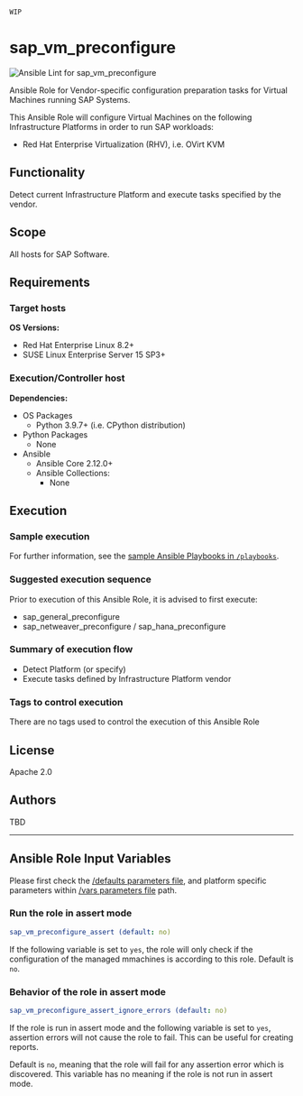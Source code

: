 `WIP`

# sap_vm_preconfigure
![Ansible Lint for sap_vm_preconfigure](https://github.com/sap-linuxlab/community.sap_infrastructure/actions/workflows/ansible-lint-sap_vm_preconfigure.yml/badge.svg)

Ansible Role for Vendor-specific configuration preparation tasks for Virtual Machines running SAP Systems.

This Ansible Role will configure Virtual Machines on the following Infrastructure Platforms in order to run SAP workloads:
- Red Hat Enterprise Virtualization (RHV), i.e. OVirt KVM


## Functionality

Detect current Infrastructure Platform and execute tasks specified by the vendor.


## Scope

All hosts for SAP Software.


## Requirements

### Target hosts

**OS Versions:**
- Red Hat Enterprise Linux 8.2+
- SUSE Linux Enterprise Server 15 SP3+

### Execution/Controller host

**Dependencies:**
- OS Packages
  - Python 3.9.7+ (i.e. CPython distribution)
- Python Packages
    - None
- Ansible
    - Ansible Core 2.12.0+
    - Ansible Collections:
      - None


## Execution

### Sample execution

For further information, see the [sample Ansible Playbooks in `/playbooks`](../playbooks/).

### Suggested execution sequence

Prior to execution of this Ansible Role, it is advised to first execute:
- sap_general_preconfigure
- sap_netweaver_preconfigure / sap_hana_preconfigure

### Summary of execution flow

- Detect Platform (or specify)
- Execute tasks defined by Infrastructure Platform vendor

### Tags to control execution

There are no tags used to control the execution of this Ansible Role


## License

Apache 2.0


## Authors

TBD

---

## Ansible Role Input Variables

Please first check the [/defaults parameters file](./defaults/main.yml), and platform specific parameters within [/vars parameters file](./vars/) path.


### Run the role in assert mode

```yaml
sap_vm_preconfigure_assert (default: no)
```

If the following variable is set to `yes`, the role will only check if the configuration of the managed mmachines is according to this role. Default is `no`.


### Behavior of the role in assert mode

```yaml
sap_vm_preconfigure_assert_ignore_errors (default: no)
```

If the role is run in assert mode and the following variable is set to `yes`, assertion errors will not cause the role to fail. This can be useful for creating reports.

Default is `no`, meaning that the role will fail for any assertion error which is discovered. This variable has no meaning if the role is not run in assert mode.

